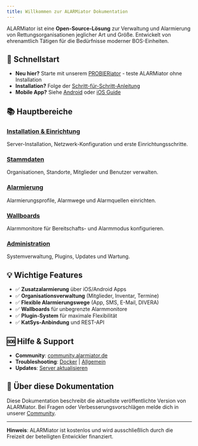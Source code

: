 ```yaml
---
title: Willkommen zur ALARMiator Dokumentation
---
```


ALARMiator ist eine **Open-Source-Lösung** zur Verwaltung und Alarmierung von Rettungsorganisationen jeglicher Art und Größe. Entwickelt von ehrenamtlich Tätigen für die Bedürfnisse moderner BOS-Einheiten.

## 🚀 Schnellstart

- **Neu hier?** Starte mit unserem [PROBIERiator](alarmiator-probieren) - teste ALARMiator ohne Installation
- **Installation?** Folge der [Schritt-für-Schritt-Anleitung](gettingstarted)
- **Mobile App?** Siehe [Android](docs-mobile/androidguidefuerbenutzer) oder [iOS Guide](docs-mobile/androidguidefuerbenutzer)

## 📚 Hauptbereiche

### [Installation & Einrichtung](gettingstarted)
Server-Installation, Netzwerk-Konfiguration und erste Einrichtungsschritte.

### [Stammdaten](uebersicht-stammdatenanlegen)
Organisationen, Standorte, Mitglieder und Benutzer verwalten.

### [Alarmierung](uebersicht-alarmierungen)
Alarmierungsprofile, Alarmwege und Alarmquellen einrichten.

### [Wallboards](uebersicht-wallboard)
Alarmmonitore für Bereitschafts- und Alarmmodus konfigurieren.

### [Administration](uebersicht-dashboard)
Systemverwaltung, Plugins, Updates und Wartung.

## 💡 Wichtige Features

- ✅ **Zusatzalarmierung** über iOS/Android Apps
- ✅ **Organisationsverwaltung** (Mitglieder, Inventar, Termine)
- ✅ **Flexible Alarmierungswege** (App, SMS, E-Mail, DIVERA)
- ✅ **Wallboards** für unbegrenzte Alarmmonitore
- ✅ **Plugin-System** für maximale Flexibilität
- ✅ **KatSys-Anbindung** und REST-API

## 🆘 Hilfe & Support

- **Community**: [community.alarmiator.de](https://community.alarmiator.de)
- **Troubleshooting**: [Docker](dockertroubleshooting) | [Allgemein](externeipadressewirdnichtaktualisiert)
- **Updates**: [Server aktualisieren](updatedesalarmiatorservers)

## 📖 Über diese Dokumentation

Diese Dokumentation beschreibt die aktuellste veröffentlichte Version von ALARMiator. Bei Fragen oder Verbesserungsvorschlägen melde dich in unserer [Community](https://community.alarmiator.de).

---

**Hinweis**: ALARMiator ist kostenlos und wird ausschließlich durch die Freizeit der beteiligten Entwickler finanziert.